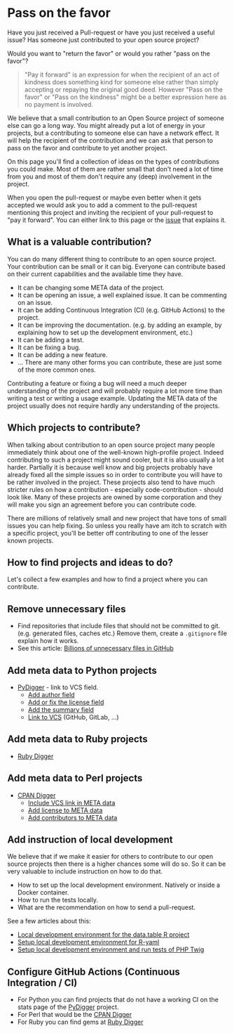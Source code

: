 # Pass on the favor

Have you just received a Pull-request or have you just received a useful issue? Has someone just contributed to your open source project?

Would you want to "return the favor" or would you rather "pass on the favor"?

> "Pay it forward" is an expression for when the recipient of an act of kindness does something kind for someone else rather than simply accepting or repaying the original good deed. However "Pass on the favor" or "Pass on the kindness" might be a better expression here as no payment is involved.

We believe that a small contribution to an Open Source project of someone else can go a long way. You might already put a lot of energy in your projects,
but a contributing to someone else can have a network effect. It will help the recipient of the contribution and we can ask that person to pass on the favor
and contribute to yet another project.

On this page you'll find a collection of ideas on the types of contributions you could make. Most of them are rather small that don't need a lot of time from you
and most of them don't require any (deep) involvement in the project.

When you open the pull-request or maybe even better when it gets accepted we would ask you to add a comment to the pull-request mentioning this project
and inviting the recipient of your pull-request to "pay it forward". You can either link to this page or the [issue](https://github.com/OSDC-Code-Maven/OSDC-Code-Maven.github.io/issues/5)
that explains it.

## What is a valuable contribution?

You can do many different thing to contribute to an open source project. Your contribution can be small or it can big. Everyone can contribute based on their current capabilities and the available time they have.
* It can be changing some META data of the project.
* It can be opening an issue, a well explained issue. It can be commenting on an issue.
* It can be adding Continuous Integration (CI) (e.g. GitHub Actions) to the project.
* It can be improving the documentation. (e.g. by adding an example, by explaining how to set up the development environment, etc.)
* It can be adding a test.
* It can be fixing a bug.
* It can be adding a new feature.
* ... There are many other forms you can contribute, these are just some of the more common ones.

Contributing a feature or fixing a bug will need a much deeper understanding of the project and will probably require a lot more time than writing a test or writing a usage example. Updating the META data of the project usually does not require hardly any understanding of the projects.


## Which projects to contribute?

When talking about contribution to an open source project many people immediately think about one of the well-known high-profile project. Indeed contributing to such a project might sound cooler, but it is also usually a lot harder. Partially it is because well know and big projects probably have already fixed all the simple issues so in order to contribute you will have to be rather involved in the project. These projects also tend to have much stricter rules on how a contribution - especially code-contribution - should look like. Many of these projects are owned by some corporation and they will make you sign an agreement before you can contribute code.

There are millions of relatively small and new project that have tons of small issues you can help fixing. So unless you really have am itch to scratch with a specific project, you'll be better off contributing to one of the lesser known projects.


## How to find projects and ideas to do?

Let's collect a few examples and how to find a project where you can contribute.

## Remove unnecessary files

* Find repositories that include files that should not be committed to git. (e.g. generated files, caches etc.) Remove them, create a `.gitignore` file explain how it works.
* See this article: [Billions of unnecessary files in GitHub](https://dev.to/szabgab/billions-of-unnecessary-files-in-github-i85)


## Add meta data to Python projects

* [PyDigger](https://pydigger.com/) - link to VCS field.
    * [Add author field](https://pydigger.com/docs/author)
    * [Add or fix the license field](https://pydigger.com/docs/license)
    * [Add the summary field](https://pydigger.com/docs/summary)
    * [Link to VCS](https://pydigger.com/docs/vcs) (GitHub, GitLab, ...)

## Add meta data to Ruby projects

* [Ruby Digger](https://ruby-digger.code-maven.com/)

## Add meta data to Perl projects

* [CPAN Digger](https://cpan-digger.perlmaven.com/)
    * [Include VCS link in META data](https://perlmaven.com/how-to-add-link-to-version-control-system-of-a-cpan-distributions)
    * [Add license to META data](https://perlmaven.com/how-to-add-the-license-field-to-meta-files-on-cpan)
    * [Add contributors to META data](https://perlmaven.com/how-to-add-list-of-contributors-to-the-cpan-meta-files)

## Add instruction of local development

We believe that if we make it easier for others to contribute to our open source projects then there is a higher chances some will do so.
So it can be very valuable to include instruction on how to do that.

* How to set up the local development environment. Natively or inside a Docker container.
* How to run the tests locally.
* What are the recommendation on how to send a pull-request.

See a few articles about this:

* [Local development environment for the data.table R project](https://dev.to/szabgab/local-development-environment-for-the-datatable-r-project-5fhb)
* [Setup local development environment for R-yaml](https://dev.to/szabgab/setup-local-development-environment-for-r-yaml-5ejc)
* [Setup local development environment and run tests of PHP Twig](https://dev.to/szabgab/setup-local-development-environment-and-run-tests-of-php-twig-34d3)

## Configure GitHub Actions (Continuous Integration / CI)

* For Python you can find projects that do not have a working CI on the stats page of the [PyDigger](https://pydigger.com/) project.
* For Perl that would be the [CPAN Digger](https://cpan-digger.perlmaven.com/)
* For Ruby you can find gems at [Ruby Digger](https://ruby-digger.code-maven.com/)
